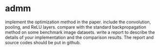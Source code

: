 # admm
implement the optimization method in the paper.
include the convolution, pooling, and ReLU layers.
compare with the standard backpropagation method on some benchmark image datasets.
write a report to describe the details of your implementation and the comparison results. 
The report and source codes should be put in github.
